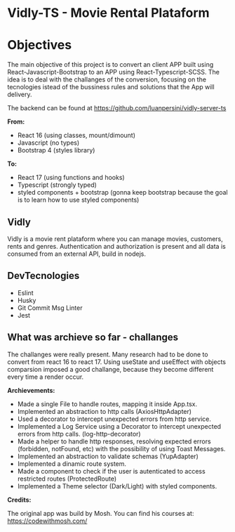 # Vidly-TS - Movie Rental Plataform

# Objectives

The main objective of this project is to convert an client APP built using React-Javascript-Bootstrap to an APP using React-Typescript-SCSS. The idea is to deal with the challanges of the conversion, focusing on the tecnologies istead of the bussiness rules and solutions that the App will delivery.

The backend can be found at https://github.com/luanpersini/vidly-server-ts

**From:**

- React 16 (using classes, mount/dimount)
- Javascript (no types)
- Bootstrap 4 (styles library)

**To:**

- React 17 (using functions and hooks)
- Typescript (strongly typed)
- styled components + bootstrap (gonna keep bootstrap because the goal is to learn how to use styled components)


## Vidly

Vidly is a movie rent plataform where you can manage movies, customers, rents and genres. Authentication and authorization is present and all data is consumed from an external API, build in nodejs. 


## DevTecnologies

- Eslint
- Husky
- Git Commit Msg Linter
- Jest


## What was archieve so far - challanges

The challanges were really present. Many research had to be done to convert from react 16 to react 17. Using useState and useEffect with objects comparsion imposed a good challange, because they become different every time a render occur.

**Archievements:**

- Made a single File to handle routes, mapping it inside App.tsx.
- Implemented an abstraction to http calls (AxiosHttpAdapter)
- Used a decorator to intercept unexpected errors from http service.
- Implemented a Log Service using a Decorator to intercept unexpected errors from http calls. (log-http-decorator)  
- Made a helper to handle http responses, resolving expected errors (forbidden, notFound, etc) with the possibility of using Toast Messages.
- Implemented an abstraction to validate schemas (YupAdapter)
- Implemented a dinamic route system.
- Made a component to check if the user is autenticated to access restricted routes (ProtectedRoute)
- Implemented a Theme selector (Dark/Light) with styled components. 

**Credits:**

The original app was build by Mosh. You can find his courses at: https://codewithmosh.com/